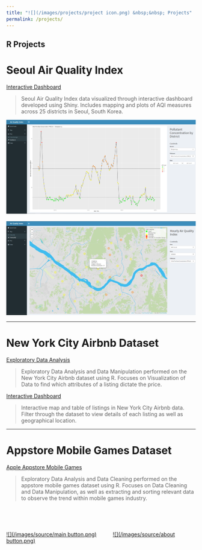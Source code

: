 ```yaml
---
title: "![](/images/projects/project icon.png) &nbsp;&nbsp; Projects"
permalink: /projects/
---
```

__R Projects__    
-----

# Seoul Air Quality Index

[Interactive Dashboard](https://junsu-ku.shinyapps.io/Seoul_Air_Quality_Index_Dashboard/)
> Seoul Air Quality Index data visualized through interactive dashboard developed using Shiny.
> Includes mapping and plots of AQI measures across 25 districts in Seoul, South Korea.

![](/images/seoul_aqi/seoul_shiny_1.png) &nbsp; ![](/images/seoul_aqi/seoul_shiny_2.png)


-----

# New York City Airbnb Dataset

[Exploratory Data Analysis](/nyc_airbnb/)
> Exploratory Data Analysis and Data Manipulation performed on the New York City Airbnb dataset using R.
> Focuses on Visualization of Data to find which attributes of a listing dictate the price.

[Interactive Dashboard](https://junsu-ku.shinyapps.io/NYC_Airbnb_Listing_Dashboard/)
> Interactive map and table of listings in New York City Airbnb data.
> Filter through the dataset to view details of each listing as well as geographical location.

-----

# Appstore Mobile Games Dataset

[Apple Appstore Mobile Games](/appstore/)
> Exploratory Data Analysis and Data Cleaning performed on the appstore mobile games dataset using R.
> Focuses on Data Cleaning and Data Manipulation, as well as extracting and sorting relevant data to observe the trend within mobile games industry.




<br/>
<br/>
<br/>

[![](/images/source/main button.png)](https://junsu-ku.github.io) &nbsp;&nbsp;&nbsp;&nbsp;&nbsp;&nbsp;&nbsp;&nbsp;&nbsp; [![](/images/source/about button.png)](/about/)
